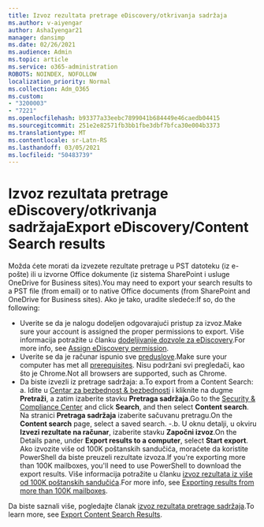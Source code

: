 ```yaml
---
title: Izvoz rezultata pretrage eDiscovery/otkrivanja sadržaja
ms.author: v-aiyengar
author: AshaIyengar21
manager: dansimp
ms.date: 02/26/2021
ms.audience: Admin
ms.topic: article
ms.service: o365-administration
ROBOTS: NOINDEX, NOFOLLOW
localization_priority: Normal
ms.collection: Adm_O365
ms.custom:
- "3200003"
- "7221"
ms.openlocfilehash: b93377a33eebc7899041b684449e46caedb04415
ms.sourcegitcommit: 251e2e82571fb3bb1fbe3dbf7bfca30e004b3373
ms.translationtype: MT
ms.contentlocale: sr-Latn-RS
ms.lasthandoff: 03/05/2021
ms.locfileid: "50483739"
---
```

# <a name="export-ediscoverycontent-search-results"></a><span data-ttu-id="b1dd9-102">Izvoz rezultata pretrage eDiscovery/otkrivanja sadržaja</span><span class="sxs-lookup"><span data-stu-id="b1dd9-102">Export eDiscovery/Content Search results</span></span>

<span data-ttu-id="b1dd9-103">Možda ćete morati da izvezete rezultate pretrage u PST datoteku (iz e-pošte) ili u izvorne Office dokumente (iz sistema SharePoint i usluge OneDrive for Business sites).</span><span class="sxs-lookup"><span data-stu-id="b1dd9-103">You may need to export your search results to a PST file (from email) or to native Office documents (from SharePoint and OneDrive for Business sites).</span></span> <span data-ttu-id="b1dd9-104">Ako je tako, uradite sledeće:</span><span class="sxs-lookup"><span data-stu-id="b1dd9-104">If so, do the following:</span></span>

- <span data-ttu-id="b1dd9-105">Uverite se da je nalogu dodeljen odgovarajući pristup za izvoz.</span><span class="sxs-lookup"><span data-stu-id="b1dd9-105">Make sure your account is assigned the proper permissions to export.</span></span> <span data-ttu-id="b1dd9-106">Više informacija potražite u članku [dodeljivanje dozvole za eDiscovery](https://go.microsoft.com/fwlink/?linkid=2102406).</span><span class="sxs-lookup"><span data-stu-id="b1dd9-106">For more info, see [Assign eDiscovery permission](https://go.microsoft.com/fwlink/?linkid=2102406).</span></span>
- <span data-ttu-id="b1dd9-107">Uverite se da je računar ispunio sve [preduslove](https://docs.microsoft.com/office365/securitycompliance/export-search-results#before-you-begin).</span><span class="sxs-lookup"><span data-stu-id="b1dd9-107">Make sure your computer has met all [prerequisites](https://docs.microsoft.com/office365/securitycompliance/export-search-results#before-you-begin).</span></span> <span data-ttu-id="b1dd9-108">Nisu podržani svi pregledači, kao što je Chrome.</span><span class="sxs-lookup"><span data-stu-id="b1dd9-108">Not all browsers are supported, such as Chrome.</span></span>
- <span data-ttu-id="b1dd9-109">Da biste izvezli iz pretrage sadržaja: a.</span><span class="sxs-lookup"><span data-stu-id="b1dd9-109">To export from a Content Search: a.</span></span> <span data-ttu-id="b1dd9-110">Idite u [Centar za bezbednost & bezbednosti](https://protection.office.com/contentsearch) i kliknite na dugme **Pretraži**, a zatim izaberite stavku **Pretraga sadržaja**.</span><span class="sxs-lookup"><span data-stu-id="b1dd9-110">Go to the [Security & Compliance Center](https://protection.office.com/contentsearch) and click **Search**, and then select **Content search**.</span></span> <span data-ttu-id="b1dd9-111">Na stranici **Pretraga sadržaja** izaberite sačuvanu pretragu.</span><span class="sxs-lookup"><span data-stu-id="b1dd9-111">On the **Content search** page, select a saved search.</span></span>
    <span data-ttu-id="b1dd9-112">-.</span><span class="sxs-lookup"><span data-stu-id="b1dd9-112">b.</span></span> <span data-ttu-id="b1dd9-113">U oknu detalji, u okviru **Izvezi rezultate na računar**, izaberite stavku **Započni izvoz**.</span><span class="sxs-lookup"><span data-stu-id="b1dd9-113">On the Details pane, under **Export results to a computer**, select **Start export**.</span></span> <span data-ttu-id="b1dd9-114">Ako izvozite više od 100K poštanskih sandučića, moraćete da koristite PowerShell da biste preuzeli rezultate izvoza.</span><span class="sxs-lookup"><span data-stu-id="b1dd9-114">If you're exporting more than 100K mailboxes, you'll need to use PowerShell to download the export results.</span></span> <span data-ttu-id="b1dd9-115">Više informacija potražite u članku [izvoz rezultata iz više od 100K poštanskih sandučića](https://go.microsoft.com/fwlink/?linkid=2143861).</span><span class="sxs-lookup"><span data-stu-id="b1dd9-115">For more info, see [Exporting results from more than 100K mailboxes](https://go.microsoft.com/fwlink/?linkid=2143861).</span></span>

<span data-ttu-id="b1dd9-116">Da biste saznali više, pogledajte članak [izvoz rezultata pretrage sadržaja](https://go.microsoft.com/fwlink/?linkid=2102118).</span><span class="sxs-lookup"><span data-stu-id="b1dd9-116">To learn more, see [Export Content Search Results](https://go.microsoft.com/fwlink/?linkid=2102118).</span></span>